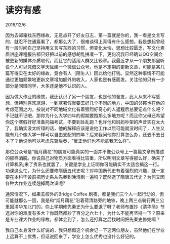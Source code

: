 # 读穷有感
2016/12/6

因为去邮箱找东西缘故，无意点开了好友日志，第一篇就是你的，我一看是文言写的，就忍不住通篇看了，都那么大了，很难谈得上真得有什么感想。我是想起曾经有一段时间自己坚持用文言写东西的习惯，但变化太快，思想比较匮乏，写文化素质讲座课程报告都只好把以前的感想胡乱拼凑一下，更何况我已经确认QQ空间会被更新的媒体介质取代，而且它的适用人群又比较窄。我最近才从一个朋友那里听说个人可以凭借文学天赋建一个微信公众号，他是不定期的更新文章，可能是某几篇写得实在太好的缘故，竟会有人（陌生人）因此给他打钱。显然这种事情不可能通过更加频繁地更新文章增加额外的收入，人家也是有感而发。关注他的只有一少部分是同班同学，大多还是他不认识的人。

因为做大作业的缘故，我还认识了另一个朋友，也是他的舍友，此人从来不写感想，但特别喜欢旅游，一到寒暑假就要去好几个不同的地方，中国的邻邦也在他的考虑范围之内。按说对不同地域文化有着强烈好奇心的人返程后总要记点什么吧？不记就不记吧，那你为什么大学四年的假期要跑那么多地方呢？而且你父母还希望你这个寒假好好准备托福考试，不要到处乱跑？也许他和妈妈吵架的声音实在太大了，我确实没太听错的话，他的解释应该是说他工作以后可能就没时间了，人生又能有几个像大学一样可以自由支配的四年？后来我问他你打算怎么办，还去不去日本了？他说他可以考虑先斩后奏，“反正他们也不能拿我怎么样”。

那位公众号是“烟月藕花”的朋友可能真实的一面并不像公众号上一篇篇文章所描述的那样洒脱。你说自己对物质方面看得比较重，所以明明文章写得那么好，确来了计算机系;来了贵系也就罢了，关键是学业上证明你可能确实不太适合搞这一行。功课这么忙，为什么还要修隋唐五代史呢？对中国断代史有着强烈的兴趣，就一定要在本科毕设前把历史系从先秦到晚清刷一遍吗？既然选了隋唐五代史？为何又因各种大作业连续翘掉两次课呢?

通常情况下，如果去校外的Bridge Coffee 刷夜，都是我们三个人一起行动的，但可能就那么一回，我是和“烟月藕花”沿着荷清路旁的地铁，晚上两三点骑行两三公里回清华东北门的。你上学期修先秦史为什么要退了呀？老师布置抄《清华简》节选对你的难度有多大？你既然都抄了百分之六七十，为什么不能再坚持一下？原来是专业课大作业的缘故，都体会到了，怎么还打算之后找时间把先秦史修完啊？

我自己本身没什么好说的，我只想借这个机会记一下这两位朋友，虽然他们在学业上远算不上优秀，但话说回来了，学业上怎么优秀也没什么好记的。